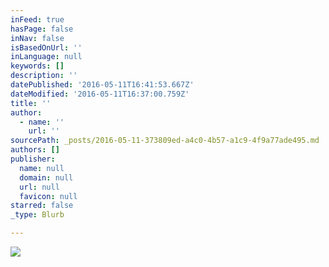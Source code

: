 ```yaml
---
inFeed: true
hasPage: false
inNav: false
isBasedOnUrl: ''
inLanguage: null
keywords: []
description: ''
datePublished: '2016-05-11T16:41:53.667Z'
dateModified: '2016-05-11T16:37:00.759Z'
title: ''
author:
  - name: ''
    url: ''
sourcePath: _posts/2016-05-11-373809ed-a4c0-4b57-a1c9-4f9a77ade495.md
authors: []
publisher:
  name: null
  domain: null
  url: null
  favicon: null
starred: false
_type: Blurb

---
```

![](https://the-grid-user-content.s3-us-west-2.amazonaws.com/ab33bbc9-7394-4361-8468-c374b9c4340d.jpg)
